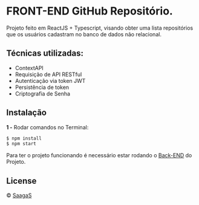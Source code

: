 # FRONT-END GitHub Repositório.

Projeto feito em ReactJS + Typescript, visando obter uma lista repositórios que os usuários cadastram no banco de dados não relacional.

## Técnicas utilizadas:

- ContextAPI
- Requisição de API RESTful
- Autenticação via token JWT
- Persistência de token
- Criptografia de Senha

## Instalação

**1 -** Rodar comandos no Terminal:
```sh
$ npm install
$ npm start
```
Para ter o projeto funcionando é necessário estar rodando o [Back-END](https://github.com/SaagaS0/ReactJS-GitHub-Repository) do Projeto.

## License
© [SaagaS](https://github.com/SaagaS0)
